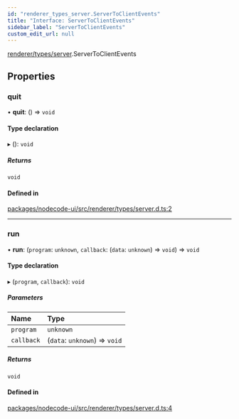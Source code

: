 ```yaml
---
id: "renderer_types_server.ServerToClientEvents"
title: "Interface: ServerToClientEvents"
sidebar_label: "ServerToClientEvents"
custom_edit_url: null
---
```


[renderer/types/server](../modules/renderer_types_server.md).ServerToClientEvents

## Properties

### quit

• **quit**: () => `void`

#### Type declaration

▸ (): `void`

##### Returns

`void`

#### Defined in

[packages/nodecode-ui/src/renderer/types/server.d.ts:2](https://github.com/bischoff-m/nodecode/blob/1978ab5/packages/nodecode-ui/src/renderer/types/server.d.ts#L2)

___

### run

• **run**: (`program`: `unknown`, `callback`: (`data`: `unknown`) => `void`) => `void`

#### Type declaration

▸ (`program`, `callback`): `void`

##### Parameters

| Name | Type |
| :------ | :------ |
| `program` | `unknown` |
| `callback` | (`data`: `unknown`) => `void` |

##### Returns

`void`

#### Defined in

[packages/nodecode-ui/src/renderer/types/server.d.ts:4](https://github.com/bischoff-m/nodecode/blob/1978ab5/packages/nodecode-ui/src/renderer/types/server.d.ts#L4)
